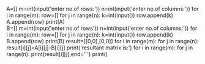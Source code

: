 A=[]
m=int(input('enter no.of rows:'))
n=int(input('enter no.of columns:'))
for i in range(m):
    row=[]
    for j in range(n):
        k=int(input())
        row.append(k)
    A.append(row) 
print(A)    
B=[]
m=int(input('enter no.of rows'))
n=int(input('enter no.of columns:'))
for i in range(m):
    row=[]
    for j in range(n):
        k=int(input())
        row.append(k)
    B.append(row)
print(B)
result=[[0,0],[0,0]]
for i in range(m):
    for j in range(n):
        result[i][j]=A[i][j]-B[i][j]
print('resultant matrix is:')
for i in range(m):
    for j in range(n):
        print(result[i][j],end=' ')
    print()
    
    
    
    

